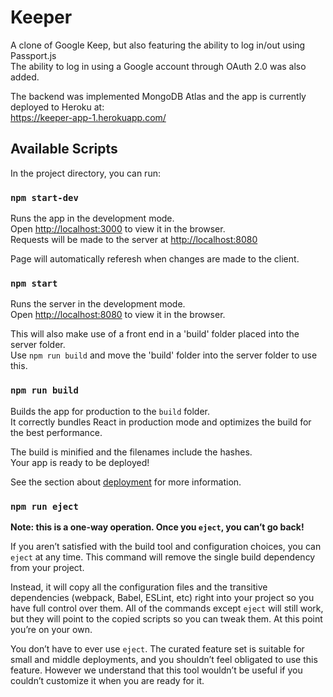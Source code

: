 # Keeper

A clone of Google Keep, but also featuring the ability to log in/out using Passport.js<br />
The ability to log in using a Google account through OAuth 2.0 was also added.<br />

The backend was implemented MongoDB Atlas and the app is currently deployed to Heroku at: <br />
https://keeper-app-1.herokuapp.com/

## Available Scripts

In the project directory, you can run:

### `npm start-dev`

Runs the app in the development mode.<br />
Open [http://localhost:3000](http://localhost:3000) to view it in the browser.<br />
Requests will be made to the server at [http://localhost:8080](http://localhost:8080)

Page will automatically referesh when changes are made to the client.

### `npm start`

Runs the server in the development mode.<br />
Open [http://localhost:8080](http://localhost:8080) to view it in the browser.

This will also make use of a front end in a 'build' folder placed into the server folder.<br />
Use `npm run build` and move the 'build' folder into the server folder to use this.

### `npm run build`

Builds the app for production to the `build` folder.<br />
It correctly bundles React in production mode and optimizes the build for the best performance.

The build is minified and the filenames include the hashes.<br />
Your app is ready to be deployed!

See the section about [deployment](https://facebook.github.io/create-react-app/docs/deployment) for more information.

### `npm run eject`

**Note: this is a one-way operation. Once you `eject`, you can’t go back!**

If you aren’t satisfied with the build tool and configuration choices, you can `eject` at any time. This command will remove the single build dependency from your project.

Instead, it will copy all the configuration files and the transitive dependencies (webpack, Babel, ESLint, etc) right into your project so you have full control over them. All of the commands except `eject` will still work, but they will point to the copied scripts so you can tweak them. At this point you’re on your own.

You don’t have to ever use `eject`. The curated feature set is suitable for small and middle deployments, and you shouldn’t feel obligated to use this feature. However we understand that this tool wouldn’t be useful if you couldn’t customize it when you are ready for it.
